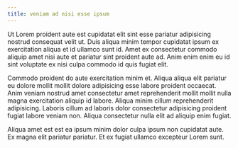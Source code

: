 ```yaml
---
title: veniam ad nisi esse ipsum
---
```


Ut Lorem proident aute est cupidatat elit sint esse pariatur adipisicing nostrud consequat velit ut. Duis aliqua minim tempor cupidatat ipsum ex exercitation aliqua et id ullamco sunt id. Amet ex consectetur commodo aliquip amet nisi aute et pariatur sint proident aute ad. Anim enim enim eu id sint voluptate ex nisi culpa commodo id quis fugiat elit.

Commodo proident do aute exercitation minim et. Aliqua aliqua elit pariatur eu dolore mollit mollit dolore adipisicing esse labore proident occaecat. Anim veniam nostrud amet consectetur amet reprehenderit mollit mollit nulla magna exercitation aliquip id labore. Aliqua minim cillum reprehenderit adipisicing. Laboris cillum ad laboris dolor consectetur adipisicing proident fugiat labore veniam non. Aliqua consectetur nulla elit ad aliquip enim fugiat.

Aliqua amet est est ea ipsum minim dolor culpa ipsum non cupidatat aute. Ex magna elit pariatur pariatur. Et ex fugiat ullamco excepteur Lorem sunt.